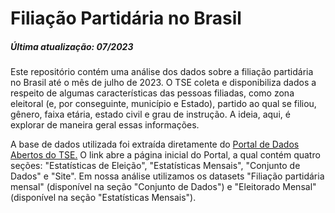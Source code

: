 # Filiação Partidária no Brasil
##### Última atualização: 07/2023

Este repositório contém uma análise dos dados sobre a filiação partidária no Brasil até o mês de julho de 2023. O TSE coleta e disponibiliza dados a respeito de algumas características das pessoas filiadas, como zona eleitoral (e, por conseguinte, município e Estado), partido ao qual se filiou, gênero, faixa etária, estado civil e grau de instrução. A ideia, aqui, é explorar de maneira geral essas informações.

A base de dados utilizada foi extraída diretamente do [Portal de Dados Abertos do TSE.](https://sig.tse.jus.br/ords/dwapr/r/seai/sig-eleicao/home) O link abre a página inicial do Portal, a qual contém quatro seções: "Estatísticas de Eleição", "Estatísticas Mensais", "Conjunto de Dados" e "Site". Em nossa análise utilizamos os datasets "Filiação partidária mensal" (disponível na seção "Conjunto de Dados") e "Eleitorado Mensal" (disponível na seção "Estatísticas Mensais").
